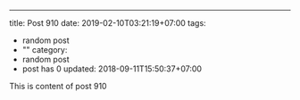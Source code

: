 ---
title: Post 910
date: 2019-02-10T03:21:19+07:00
tags:
  - random post
  - ""
category:
  - random post
  - post has 0
updated: 2018-09-11T15:50:37+07:00

This is content of post 910